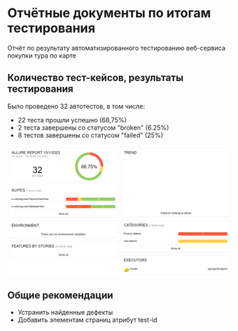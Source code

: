 # Отчётные документы по итогам тестирования

Отчёт по результату автоматизированного тестированию веб-сервиса покупки тура по карте  

## Количество тест-кейсов, результаты тестирования

Было проведено 32 автотестов, в том числе:
- 22 теста прошли успешно (68,75%)
- 2 теста завершены со статусом "broken" (6.25%)
- 8 тестов завершены со статусом "failed" (25%)

![Результаты тестирования](https://github.com/Isbocha/Coursework/blob/main/docs/img_1.png)


## Общие рекомендации
- Устранить найденные дефекты
- Добавить элементам страниц атрибут test-id
